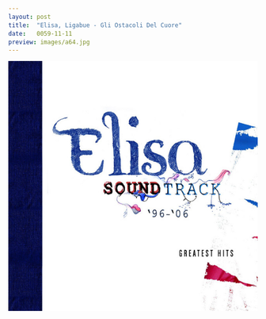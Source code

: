 ```yaml
---
layout: post
title:  "Elisa, Ligabue - Gli Ostacoli Del Cuore"
date:   0059-11-11
preview: images/a64.jpg
---
```


![Elisa - Soundtrack '96-'06](/images/a64.jpg)
